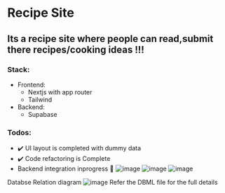 # Recipe Site
## Its a recipe site where people can read,submit there recipes/cooking ideas !!!
### Stack:
- Frontend:
  - Nextjs with app router
  - Tailwind
- Backend:
    - Supabase
 ### Todos:
 - ✔️ UI layout is completed with dummy data
 - ✔️ Code refactoring is Complete
 - Backend integration inprogress 🐢
![image](https://github.com/user-attachments/assets/367bbc4d-ad0f-459c-b04c-4b22d277f2e3)
![image](https://github.com/user-attachments/assets/3a93fad8-ec90-4ac6-92e3-a674e5b7df18)
![image](https://github.com/user-attachments/assets/d894f90a-2a6a-4b44-83eb-381789f7dc7e)

Databse Relation diagram
![image](https://github.com/user-attachments/assets/13789542-e501-403b-944d-06c19bba3af4)
Refer the DBML file for the full details 
